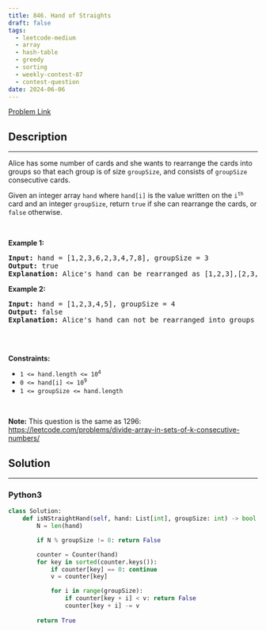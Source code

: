 ```yaml
---
title: 846. Hand of Straights
draft: false
tags: 
  - leetcode-medium
  - array
  - hash-table
  - greedy
  - sorting
  - weekly-contest-87
  - contest-question
date: 2024-06-06
---
```


[Problem Link](https://leetcode.com/problems/hand-of-straights/)

## Description

---
<p>Alice has some number of cards and she wants to rearrange the cards into groups so that each group is of size <code>groupSize</code>, and consists of <code>groupSize</code> consecutive cards.</p>

<p>Given an integer array <code>hand</code> where <code>hand[i]</code> is the value written on the <code>i<sup>th</sup></code> card and an integer <code>groupSize</code>, return <code>true</code> if she can rearrange the cards, or <code>false</code> otherwise.</p>

<p>&nbsp;</p>
<p><strong class="example">Example 1:</strong></p>

<pre>
<strong>Input:</strong> hand = [1,2,3,6,2,3,4,7,8], groupSize = 3
<strong>Output:</strong> true
<strong>Explanation:</strong> Alice&#39;s hand can be rearranged as [1,2,3],[2,3,4],[6,7,8]
</pre>

<p><strong class="example">Example 2:</strong></p>

<pre>
<strong>Input:</strong> hand = [1,2,3,4,5], groupSize = 4
<strong>Output:</strong> false
<strong>Explanation:</strong> Alice&#39;s hand can not be rearranged into groups of 4.

</pre>

<p>&nbsp;</p>
<p><strong>Constraints:</strong></p>

<ul>
	<li><code>1 &lt;= hand.length &lt;= 10<sup>4</sup></code></li>
	<li><code>0 &lt;= hand[i] &lt;= 10<sup>9</sup></code></li>
	<li><code>1 &lt;= groupSize &lt;= hand.length</code></li>
</ul>

<p>&nbsp;</p>
<p><strong>Note:</strong> This question is the same as 1296: <a href="https://leetcode.com/problems/divide-array-in-sets-of-k-consecutive-numbers/" target="_blank">https://leetcode.com/problems/divide-array-in-sets-of-k-consecutive-numbers/</a></p>


## Solution

---
### Python3
``` py title='hand-of-straights'
class Solution:
    def isNStraightHand(self, hand: List[int], groupSize: int) -> bool:
        N = len(hand)

        if N % groupSize != 0: return False

        counter = Counter(hand)
        for key in sorted(counter.keys()):
            if counter[key] == 0: continue
            v = counter[key]

            for i in range(groupSize):
                if counter[key + i] < v: return False
                counter[key + i] -= v
            
        return True
        
```


